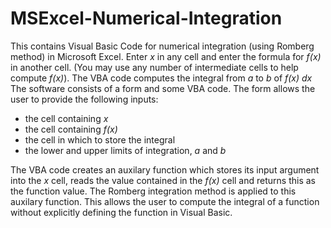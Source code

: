 # MSExcel-Numerical-Integration
This contains Visual Basic Code for numerical integration (using Romberg method) in Microsoft Excel. Enter *x* in any cell and enter the formula for *f(x)* in another cell. (You may use any number of intermediate cells to help compute *f(x)*). The VBA code computes the integral from *a* to *b* of *f(x) dx*
The software consists of a form and some VBA code. The form allows the user to provide the following inputs:
* the cell containing *x*
* the cell containing *f(x)*
* the cell in which to store the integral
* the lower and upper limits of integration, *a* and *b*

The VBA code creates an auxilary function which stores its input argument into the *x* cell, reads the value contained in the *f(x)* cell and returns this as the function value. The Romberg integration method is applied to this auxilary function. This allows the user to compute the integral of a function without explicitly defining the function in Visual Basic.
